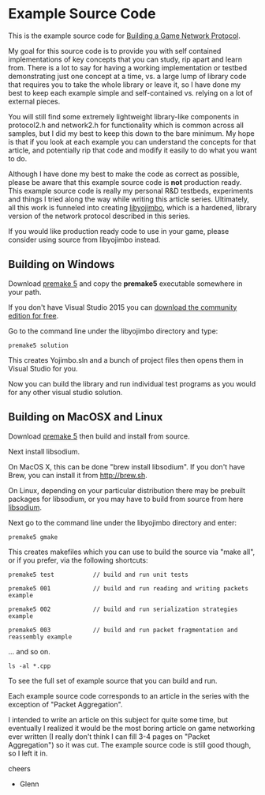 Example Source Code
===================

This is the example source code for [Building a Game Network Protocol](http://gafferongames.com/building-a-game-network-protocol/).

My goal for this source code is to provide you with self contained implementations of key concepts that you can study, rip apart and learn from. There is a lot to say for having a working implementation or testbed demonstrating just one concept at a time, vs. a large lump of library code that requires you to take the whole library or leave it, so I have done my best to keep each example simple and self-contained vs. relying on a lot of external pieces.

You will still find some extremely lightweight library-like components in protocol2.h and network2.h for functionality which is common across all samples, but I did my best to keep this down to the bare minimum. My hope is that if you look at each example you can understand the concepts for that article, and potentially rip that code and modify it easily to do what you want to do.

Although I have done my best to make the code as correct as possible, please be aware that this example source code is **not** production ready. This example source code is really my personal R&D testbeds, experiments and things I tried along the way while writing this article series. Ultimately, all this work is funneled into creating [libyojimbo](http://gafferongames.com/2016/06/17/introducing-libyojimbo/), which is a hardened, library version of the network protocol described in this series.

If you would like production ready code to use in your game, please consider using source from libyojimbo instead.

## Building on Windows

Download [premake 5](https://premake.github.io/download.html) and copy the **premake5** executable somewhere in your path.

If you don't have Visual Studio 2015 you can [download the community edition for free](https://www.visualstudio.com/en-us/downloads/download-visual-studio-vs.aspx).

Go to the command line under the libyojimbo directory and type:

    premake5 solution

This creates Yojimbo.sln and a bunch of project files then opens them in Visual Studio for you.

Now you can build the library and run individual test programs as you would for any other visual studio solution.

## Building on MacOSX and Linux

Download [premake 5](https://premake.github.io/download.html) then build and install from source.

Next install libsodium.

On MacOS X, this can be done "brew install libsodium". If you don't have Brew, you can install it from <http://brew.sh>.

On Linux, depending on your particular distribution there may be prebuilt packages for libsodium, or you may have to build from source from here [libsodium](https://github.com/jedisct1/libsodium/releases).

Next go to the command line under the libyojimbo directory and enter:

    premake5 gmake

This creates makefiles which you can use to build the source via "make all", or if you prefer, via the following shortcuts:

    premake5 test           // build and run unit tests

    premake5 001            // build and run reading and writing packets example

    premake5 002            // build and run serialization strategies example

    premake5 003            // build and run packet fragmentation and reassembly example

... and so on. 

    ls -al *.cpp
    
To see the full set of example source that you can build and run.

Each example source code corresponds to an article in the series with the exception of "Packet Aggregation". 

I intended to write an article on this subject for quite some time, but eventually I realized it would be the most boring article on game networking ever written (I really don't think I can fill 3-4 pages on "Packet Aggregation") so it was cut. The example source code is still good though, so I left it in.

cheers 

- Glenn
